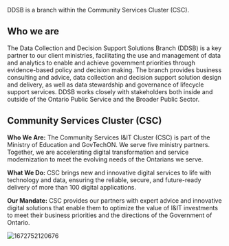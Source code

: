 DDSB is a branch within the Community Services Cluster (CSC). 

## Who we are

The Data Collection and Decision Support Solutions Branch (DDSB) is a key partner to our client ministries, facilitating the use and management of data and analytics to enable and achieve government priorities through evidence-based policy and decision making. The branch provides business consulting and advice, data collection and decision support solution design and delivery, as well as data stewardship and governance of lifecycle support services. DDSB works closely with stakeholders both inside and outside of the Ontario Public Service and the Broader Public Sector.

## Community Services Cluster (CSC)

**Who We Are:** The Community Services I&IT Cluster (CSC) is part of the Ministry of Education and GovTechON. We serve five ministry partners. Together, we are accelerating digital transformation and service modernization to meet the evolving needs of the Ontarians we serve.

**What We Do:** CSC brings new and innovative digital services to life with technology and data, ensuring the reliable, secure, and future-ready delivery of more than 100 digital applications.

**Our Mandate:** CSC provides our partners with expert advice and innovative digital solutions that enable them to optimize the value of I&IT investments to meet their business priorities and the directions of the Government of Ontario.


![1672752120676](https://github.com/zzzrst/.github/assets/52824986/83e7830e-3126-4294-b920-2d05fef5d3a2)
